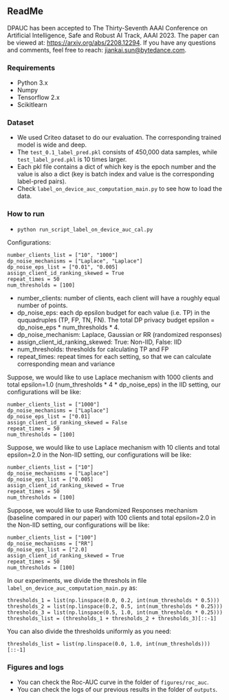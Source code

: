 ## ReadMe

DPAUC has been accepted to The Thirty-Seventh AAAI Conference on Artificial Intelligence, Safe and Robust AI Track, AAAI 2023. The paper can be viewed at: https://arxiv.org/abs/2208.12294. If you have any questions and comments, feel free to reach: jiankai.sun@bytedance.com.


### Requirements

* Python 3.x
* Numpy 
* Tensorflow 2.x
* Scikitlearn 

### Dataset 

* We used Criteo dataset to do our evaluation. The corresponding trained model is wide and deep.
* The ```test_0.1_label_pred.pkl``` consists of 450,000 data samples, while ```test_label_pred.pkl``` is 10 times larger.
* Each pkl file contains a dict of which key is the epoch number and the value is also a dict (key is batch index and value is the corresponding label-pred pairs).
* Check ```label_on_device_auc_computation_main.py``` to see how to load the data.

### How to run

* ```python run_script_label_on_device_auc_cal.py```

Configurations:

```
number_clients_list = ["10", "1000"]
dp_noise_mechanisms = ["Laplace", "Laplace"]
dp_noise_eps_list = ["0.01", "0.005]
assign_client_id_ranking_skewed = True
repeat_times = 50
num_thresholds = [100]
```

* number_clients: number of clients, each client will have a roughly equal number of points. 
* dp_noise_eps: each dp epsilon budget for each value (i.e. TP) in the ququadruples (TP, FP, TN, FN). The total DP privacy budget epsilon = dp_noise_eps * num_thresholds * 4.
* dp_noise_mechanism: Laplace, Gaussian or RR (randomized responses)
* assign_client_id_ranking_skewed: True: Non-IID, False: IID
* num_thresholds: thresholds for calculating TP and FP
* repeat_times: repeat times for each setting, so that we can calculate corresponding mean and variance

Suppose, we would like to use Laplace mechanism with 1000 clients and total epsilon=1.0 (num_thresholds * 4 * dp_noise_eps) in the IID setting, our configurations will be like:

```
number_clients_list = ["1000"]
dp_noise_mechanisms = ["Laplace"]
dp_noise_eps_list = ["0.01]
assign_client_id_ranking_skewed = False
repeat_times = 50
num_thresholds = [100]
```


Suppose, we would like to use Laplace mechanism with 10 clients and total epsilon=2.0 in the Non-IID setting, our configurations will be like:

```
number_clients_list = ["10"]
dp_noise_mechanisms = ["Laplace"]
dp_noise_eps_list = ["0.005]
assign_client_id_ranking_skewed = True
repeat_times = 50
num_thresholds = [100]
```


Suppose, we would like to use Randomized Responses mechanism (baseline compared in our paper) with 100 clients and total epsilon=2.0 in the Non-IID setting, our configurations will be like:

```
number_clients_list = ["100"]
dp_noise_mechanisms = ["RR"]
dp_noise_eps_list = ["2.0]
assign_client_id_ranking_skewed = True
repeat_times = 50
num_thresholds = [100]
```

In our experiments, we divide the threshols in file `label_on_device_auc_computation_main.py` as:

```
thresholds_1 = list(np.linspace(0.0, 0.2, int(num_thresholds * 0.5)))
thresholds_2 = list(np.linspace(0.2, 0.5, int(num_thresholds * 0.25)))
thresholds_3 = list(np.linspace(0.5, 1.0, int(num_thresholds * 0.25)))
thresholds_list = (thresholds_1 + thresholds_2 + thresholds_3)[::-1]
```

You can also divide the thresholds uniformly as you need:

```
thresholds_list = list(np.linspace(0.0, 1.0, int(num_thresholds)))[::-1]
```


### Figures and logs

* You can check the Roc-AUC curve in the folder of `figures/roc_auc`. 
* You can check the logs of our previous results in the folder of `outputs`.
